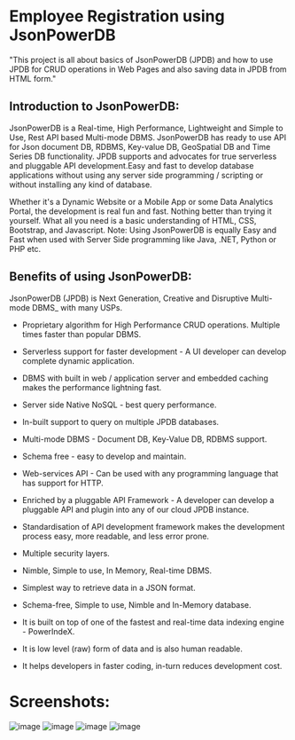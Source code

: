 # Employee Registration using JsonPowerDB


"This project is all about basics of JsonPowerDB (JPDB) and how to use JPDB for CRUD operations in Web Pages and also saving data in JPDB from HTML form."

## Introduction to JsonPowerDB:
JsonPowerDB is a Real-time, High Performance, Lightweight and Simple to Use, Rest API based Multi-mode DBMS. JsonPowerDB has ready to use API for Json document DB, RDBMS, Key-value DB, GeoSpatial DB and Time Series DB functionality. JPDB supports and advocates for true serverless and pluggable API development.Easy and fast to develop database applications without using any server side programming / scripting or without installing any kind of database.

Whether it's a Dynamic Website or a Mobile App or some Data Analytics Portal, the development is real fun and fast. Nothing better than trying it yourself. What all you need is a basic understanding of HTML, CSS, Bootstrap, and Javascript.
Note: Using JsonPowerDB is equally Easy and Fast when used with Server Side programming like Java, .NET, Python or PHP etc.

## Benefits of using JsonPowerDB:
JsonPowerDB (JPDB) is Next Generation, Creative and Disruptive Multi-mode DBMS_ with many USPs.
- Proprietary algorithm for High Performance CRUD operations. Multiple times faster than popular DBMS.

- Serverless support for faster development - A UI developer can develop complete dynamic application.

- DBMS with built in web / application server and embedded caching makes the performance lightning fast.

- Server side Native NoSQL - best query performance.

- In-built support to query on multiple JPDB databases.

- Multi-mode DBMS - Document DB, Key-Value DB, RDBMS support.

- Schema free - easy to develop and maintain.

- Web-services API - Can be used with any programming language that has support for HTTP.

- Enriched by a pluggable API Framework - A developer can develop a pluggable API and plugin into any of our cloud JPDB instance.

- Standardisation of API development framework makes the development process easy, more readable, and less error prone.

- Multiple security layers.

- Nimble, Simple to use, In Memory, Real-time DBMS.

- Simplest way to retrieve data in a JSON format.

- Schema-free, Simple to use, Nimble and In-Memory database.

- It is built on top of one of the fastest and real-time data indexing engine - PowerIndeX.

- It is low level (raw) form of data and is also human readable.

- It helps developers in faster coding, in-turn reduces development cost.


# Screenshots:

![image](https://user-images.githubusercontent.com/92199103/155757324-dc4a462b-4bff-4f14-bf57-e261067efb7d.png)
![image](https://user-images.githubusercontent.com/92199103/155757358-db964d20-81ff-4b03-90e8-79ba21f1a863.png)
![image](https://user-images.githubusercontent.com/92199103/155757384-a968a495-90b6-411f-9857-60534f417203.png)
![image](https://user-images.githubusercontent.com/92199103/155757427-af5e9a24-6966-4b3c-b7f9-343beefc1c5f.png)



